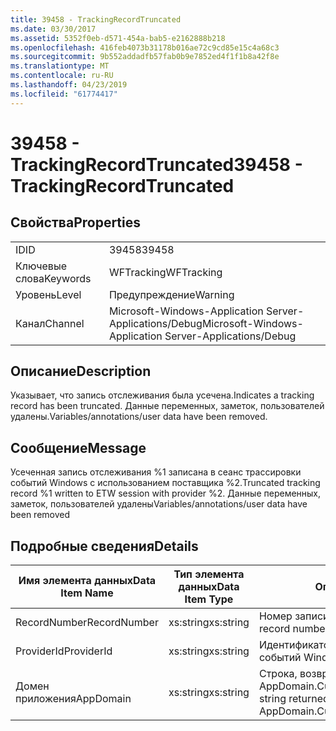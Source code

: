 ```yaml
---
title: 39458 - TrackingRecordTruncated
ms.date: 03/30/2017
ms.assetid: 5352f0eb-d571-454a-bab5-e2162888b218
ms.openlocfilehash: 416feb4073b31178b016ae72c9cd85e15c4a68c3
ms.sourcegitcommit: 9b552addadfb57fab0b9e7852ed4f1f1b8a42f8e
ms.translationtype: MT
ms.contentlocale: ru-RU
ms.lasthandoff: 04/23/2019
ms.locfileid: "61774417"
---
```

# <a name="39458---trackingrecordtruncated"></a><span data-ttu-id="74de5-102">39458 - TrackingRecordTruncated</span><span class="sxs-lookup"><span data-stu-id="74de5-102">39458 - TrackingRecordTruncated</span></span>
## <a name="properties"></a><span data-ttu-id="74de5-103">Свойства</span><span class="sxs-lookup"><span data-stu-id="74de5-103">Properties</span></span>  
  
|||  
|-|-|  
|<span data-ttu-id="74de5-104">ID</span><span class="sxs-lookup"><span data-stu-id="74de5-104">ID</span></span>|<span data-ttu-id="74de5-105">39458</span><span class="sxs-lookup"><span data-stu-id="74de5-105">39458</span></span>|  
|<span data-ttu-id="74de5-106">Ключевые слова</span><span class="sxs-lookup"><span data-stu-id="74de5-106">Keywords</span></span>|<span data-ttu-id="74de5-107">WFTracking</span><span class="sxs-lookup"><span data-stu-id="74de5-107">WFTracking</span></span>|  
|<span data-ttu-id="74de5-108">Уровень</span><span class="sxs-lookup"><span data-stu-id="74de5-108">Level</span></span>|<span data-ttu-id="74de5-109">Предупреждение</span><span class="sxs-lookup"><span data-stu-id="74de5-109">Warning</span></span>|  
|<span data-ttu-id="74de5-110">Канал</span><span class="sxs-lookup"><span data-stu-id="74de5-110">Channel</span></span>|<span data-ttu-id="74de5-111">Microsoft-Windows-Application Server-Applications/Debug</span><span class="sxs-lookup"><span data-stu-id="74de5-111">Microsoft-Windows-Application Server-Applications/Debug</span></span>|  
  
## <a name="description"></a><span data-ttu-id="74de5-112">Описание</span><span class="sxs-lookup"><span data-stu-id="74de5-112">Description</span></span>  
 <span data-ttu-id="74de5-113">Указывает, что запись отслеживания была усечена.</span><span class="sxs-lookup"><span data-stu-id="74de5-113">Indicates a tracking record has been truncated.</span></span> <span data-ttu-id="74de5-114">Данные переменных, заметок, пользователей удалены.</span><span class="sxs-lookup"><span data-stu-id="74de5-114">Variables/annotations/user data have been removed.</span></span>  
  
## <a name="message"></a><span data-ttu-id="74de5-115">Сообщение</span><span class="sxs-lookup"><span data-stu-id="74de5-115">Message</span></span>  
 <span data-ttu-id="74de5-116">Усеченная запись отслеживания %1 записана в сеанс трассировки событий Windows с использованием поставщика %2.</span><span class="sxs-lookup"><span data-stu-id="74de5-116">Truncated tracking record %1 written to ETW session with provider %2.</span></span> <span data-ttu-id="74de5-117">Данные переменных, заметок, пользователей удалены</span><span class="sxs-lookup"><span data-stu-id="74de5-117">Variables/annotations/user data have been removed</span></span>  
  
## <a name="details"></a><span data-ttu-id="74de5-118">Подробные сведения</span><span class="sxs-lookup"><span data-stu-id="74de5-118">Details</span></span>  
  
|<span data-ttu-id="74de5-119">Имя элемента данных</span><span class="sxs-lookup"><span data-stu-id="74de5-119">Data Item Name</span></span>|<span data-ttu-id="74de5-120">Тип элемента данных</span><span class="sxs-lookup"><span data-stu-id="74de5-120">Data Item Type</span></span>|<span data-ttu-id="74de5-121">Описание</span><span class="sxs-lookup"><span data-stu-id="74de5-121">Description</span></span>|  
|--------------------|--------------------|-----------------|  
|<span data-ttu-id="74de5-122">RecordNumber</span><span class="sxs-lookup"><span data-stu-id="74de5-122">RecordNumber</span></span>|<span data-ttu-id="74de5-123">xs:string</span><span class="sxs-lookup"><span data-stu-id="74de5-123">xs:string</span></span>|<span data-ttu-id="74de5-124">Номер записи отслеживания.</span><span class="sxs-lookup"><span data-stu-id="74de5-124">The tracking record number.</span></span>|  
|<span data-ttu-id="74de5-125">ProviderId</span><span class="sxs-lookup"><span data-stu-id="74de5-125">ProviderId</span></span>|<span data-ttu-id="74de5-126">xs:string</span><span class="sxs-lookup"><span data-stu-id="74de5-126">xs:string</span></span>|<span data-ttu-id="74de5-127">Идентификатор поставщика трассировки событий Windows.</span><span class="sxs-lookup"><span data-stu-id="74de5-127">The ETW provider id.</span></span>|  
|<span data-ttu-id="74de5-128">Домен приложения</span><span class="sxs-lookup"><span data-stu-id="74de5-128">AppDomain</span></span>|<span data-ttu-id="74de5-129">xs:string</span><span class="sxs-lookup"><span data-stu-id="74de5-129">xs:string</span></span>|<span data-ttu-id="74de5-130">Строка, возвращаемая AppDomain.CurrentDomain.FriendlyName.</span><span class="sxs-lookup"><span data-stu-id="74de5-130">The string returned by AppDomain.CurrentDomain.FriendlyName.</span></span>|
